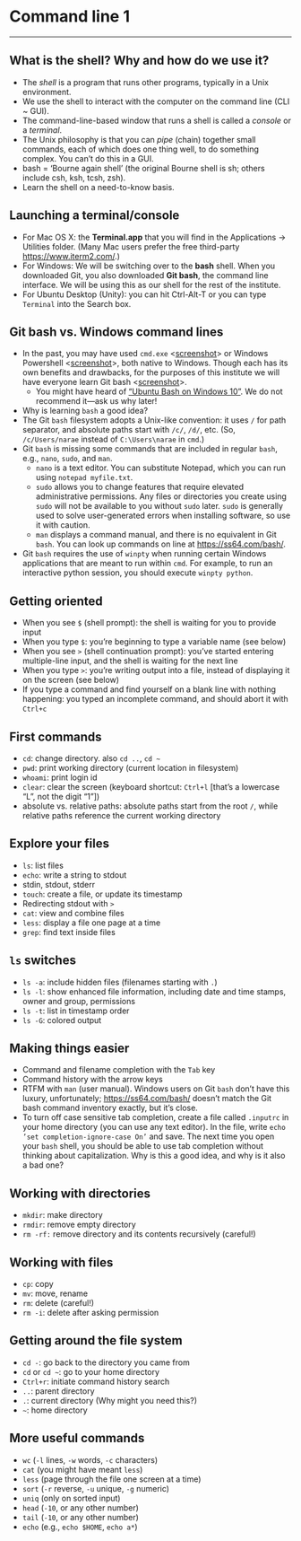 # Command line 1
__________

## What is the shell? Why and how do we use it?

* The *shell* is a program that runs other programs, typically in a Unix environment. <!--Emphasize that the shell is still a program, which takes input and gives output. The input is a command, though, so it seems as though we’re doing something different. In reality, using command line is no different than using any other program.-->
* We use the shell to interact with the computer on the command line (CLI ~ GUI).
* The command-line-based window that runs a shell is called a *console* or a *terminal*. 
* The Unix philosophy is that you can _pipe_ (chain) together small commands, each of which does one thing well, to do something complex. You can’t do this in a GUI.
* bash = ‘Bourne again shell’ (the original Bourne shell is sh; others include csh, ksh, tcsh, zsh). <!--We use and recommend bash (Git Bash). There are many different shells, some of which you end up downloading with program packages like Python.-->
* Learn the shell on a need-to-know basis. <!--There are commands you’ll use every day, some you’ll use for special purposes (and you’ll look up how they work when you need them), and some that you’ll never need.-->


## Launching a terminal/console

* For Mac OS X: the **Terminal.app** that you will find in the Applications → Utilities folder. (Many Mac users prefer the free third-party <https://www.iterm2.com/>.)
* For Windows: We will be switching over to the **bash** shell. When you downloaded Git, you also downloaded **Git bash**, the command line interface. We will be using this as our shell for the rest of the institute. 
* For Ubuntu Desktop (Unity): you can hit Ctrl-Alt-T or you can type `Terminal` into the Search box.

## Git bash vs. Windows command lines

* In the past, you may have used `cmd.exe` <[screenshot](images/getting_to_know_cmd.png)> or Windows Powershell <[screenshot](images/command1_powershell.png)>, both native to Windows. Though each has its own benefits and drawbacks, for the purposes of this institute we will have everyone learn Git bash <[screenshot](images/command1_gitbash.png)>.
	* You might have heard of [“Ubuntu Bash on Windows 10”](https://msdn.microsoft.com/en-us/commandline/wsl/about). We do not recommend it—ask us why later! 
* Why is learning `bash` a good idea? 	
* The Git `bash` filesystem adopts a Unix-like convention: it uses `/` for path separator, and absolute paths start with `/c/`, `/d/`, etc. (So, `/c/Users/narae` instead of `C:\Users\narae` in `cmd`.) 
* Git `bash` is missing some commands that are included in regular `bash`, e.g., `nano`, `sudo`, and `man`. 
	* `nano` is a text editor. You can substitute Notepad, which you can run using `notepad myfile.txt`. 
	* `sudo` allows you to change features that require elevated administrative permissions. Any files or directories you create using `sudo` will not be available to you without `sudo` later. `sudo` is generally used to solve user-generated errors when installing software, so use it with caution.
	* `man` displays a command manual, and there is no equivalent in Git `bash`. You can look up commands on line at <https://ss64.com/bash/>. 
* Git `bash` requires the use of `winpty` when running certain Windows applications that are meant to run within `cmd`. For example, to run an interactive python session, you should execute `winpty python`. 

## Getting oriented

* When you see `$` (shell prompt): the shell is waiting for you to provide input
* When you type `$`: you’re beginning to type a variable name (see below)
* When you see `>` (shell continuation prompt): you’ve started entering multiple-line input, and the shell is waiting for the next line
* When you type `>`: you’re writing output into a file, instead of displaying it on the screen (see below)
* If you type a command and find yourself on a blank line with nothing happening: you typed an incomplete command, and should abort it with `Ctrl+c`

## First commands

* `cd`: change directory. also `cd ..`, `cd ~`
* `pwd`: print working directory (current location in filesystem)
* `whoami`: print login id
* `clear`: clear the screen (keyboard shortcut: `Ctrl+l` [that’s a lowercase “L”, not the digit “1”])
* absolute vs. relative paths: absolute paths start from the root `/`, while relative paths reference the current working directory

## Explore your files

* `ls`: list files<!--Use `cd` to navigate to your home directory, and then `ls -a` to show all files and directories, including hidden ones. From there, use `cd Documents` to move into that directory.--> 
* `echo`: write a string to stdout<!--Using `echo`, write the string ’Hello world!’ to the screen.-->
* stdin, stdout, stderr<!--Remember that Bash is a program, it just happens to be a program you use to run other programs. This means that you’re constantly editing files while you use Bash: these are called Standard Input (stdin), Standard Output (stdout), and Standard Error (stderr). You write input at the command line, the program processes your command, and any output is written to stdout. If you run into an error, output is written to stderr, which prints to your screen the same way stdout does. This means that you may purposely (or accidentally print to either). For now, we’ll just print to stdout, which is the default.-->
* `touch`: create a file, or update its timestamp <!--Use `touch sample.txt` to create a new plain text file in your Documents folder.-->
* Redirecting stdout with `>`<!--Instead of printing your greeting, which you created with `echo ’Hello world!’` earlier, we can redirect it to a file using a right angle bracket. Type `echo ’Hello world!’ \> greeting.txt`. Notice that nothing is printed to your screen. --> 
* `cat`: view and combine files<!--Now that we’ve written a file, we can view it using `cat`, which is short for "concatenate". It has a multitude of uses, but for now we’ll just use it to print the contents of our file to stdout. `cat greeting.txt`.-->
* `less`: display a file one page at a time<!--Another useful command for longer files, as it prints only one screen at a time.--> 
* `grep`: find text inside files<!--`grep` takes two arguments: the regex (not just string) you’re searching for and the file you want to search in. If you don’t supply a file, it searches stdin. Try using the command `grep "Hello" greeting.txt` (mind your capital letters!). The entire contents of the file is written to stdout because `grep` returns the entire line that contains the search pattern, and this file has only one line. If you try searching for "hello" (or some other capitalization difference), you’ll see nothing printed to stdout. We use the `-i` switch to turn off case sensitivity. The switch comes directly after the command, before any arguments. Try `grep -i "hElLo WoRld" greeting.txt`.-->

## `ls` switches

* `ls -a`: include hidden files (filenames starting with `.`)
* `ls -l`: show enhanced file information, including date and time stamps, owner and group, permissions
* `ls -t`: list in timestamp order
* `ls -G`: colored output<!--If you’re using Git Bash, your list will already be colorized, but for other shells this command colorizes output so filetypes and directories are different.-->

## Making things easier

* Command and filename completion with the `Tab` key
* Command history with the arrow keys
* RTFM with `man` (user manual). Windows users on Git `bash` don’t have this luxury, unfortunately; <https://ss64.com/bash/> doesn’t match the Git bash command inventory exactly, but it’s close.
* To turn off case sensitive tab completion, create a file called `.inputrc` in your home directory (you can use any text editor). In the file, write `echo ’set completion-ignore-case On’` and save. The next time you open your `bash` shell, you should be able to use tab completion without thinking about capitalization. Why is this a good idea, and why is it also a bad one?<!-- This helps you find things quickly when you have a small number of files, but it also generates a lot of false hits when you have many files. -->

## Working with directories

* `mkdir`: make directory<!--Use `pwd` to make sure you’re still in your Documents directory, then `ls -a` to see all the directories currently inside it. We’ll use `mkdir` to create a new folder called sample: `mkdir sample`. Once you’ve done this, check to see it’s there using `ls -a`.-->
* `rmdir`: remove empty directory<!--Now that we’ve created an empty directory, we can use `rmdir sample` to get rid of it. Of course, we actually do want to have that directory, so make a new one called salutations: `mkdir salutations`.-->
* `rm -rf:` remove directory and its contents recursively (careful!)<!--We won’t use this one yet, as our directory has no files. However, you should note that `rmdir` will only remove an empty directory, while this command will loop over the directory and remove its contents before removing the directory itself. We caution you to be careful with it, as you can accidentally remove significant files or lose important work.-->

## Working with files

* `cp`: copy<!--This copies a file to another location. This command takes two arguments: the file or directory you’re trying to copy, and the location to which you want to copy. This can be an entirely new file name, and you don’t have to create the file ahead of time. You can accidentally overwrite data if you aren’t careful about where you’re copying to. For now, we’re going to copy our greeting file into our salutations directory using `cp greetings.txt ./Salutations`. This creates a copy of the file inside the directory. Notice that we use a `.` to show the current directory. This is a relative path, meaning it is dependent upon the current context to know where we want to copy the file. Use `ls` to look at your Documents directory. greeting.txt is still there, unchanged. Navigate into your Salutations directory and list its contents. You have another greeting.txt file there as well, and if you echo it to stdout, you see it contains the same text as the original. Note that you’ve just made a copy, not a link, so any changes you make to one will not be reflected in the other.--> 
* `mv`: move, rename<!--Within your Salutations directory, use the `rm` command to get rid of the file you just copied in (`rm greeting.txt`). Then, move back into your Documents directory using `cd ..` and list all files. greeting.txt is still there, but let’s move it and change its name. `mv` also takes two arguments: what you want to move, and where you want to move it to. Again, you can accidentally overwrite data, as moving a file to a specific filename will simply write over that file. To move our file, we’ll use `mv greeting.txt ./Salutations/hello.txt`. Take a look around those two directories to see what has changed.-->
* `rm`: delete (careful!)
* `rm -i`: delete after asking permission<!--These two have been addressed already, but the `-i` switch makes deleting interative. Before any file is deleted, the prompt asks you if you’re sure, to which you can respond ’y’ or ’n’. Though this seems like it may be a pain, it’s particularly useful combined with the recursive `-rf` switch, as it will go through a directory and ask about each file.-->

## Getting around the file system

* `cd -`: go back to the directory you came from
* `cd` or `cd ~`: go to your home directory
* `Ctrl+r`: initiate command history search
* `..`: parent directory
* `.`: current directory (Why might you need this?)
* `~`: home directory

## More useful commands

* `wc` (`-l` lines, `-w` words, `-c` characters)
* `cat` (you might have meant `less`)
* `less` (page through the file one screen at a time)
* `sort` (`-r` reverse, `-u` unique, `-g` numeric)
* `uniq` (only on sorted input)
* `head` (`-10`, or any other number)
* `tail` (`-10`, or any other number)
* `echo` (e.g., `echo $HOME`, `echo a*`)
